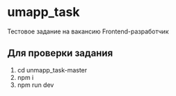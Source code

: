 # umapp_task
Тестовое задание на вакансию Frontend-разработчик

## Для проверки задания 
  1. cd unmapp_task-master
  2. npm i
  3. npm run dev
